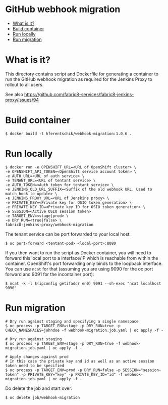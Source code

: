 # GitHub webhook migration

<!-- MarkdownTOC -->

- [What is it?](#what-is-it)
- [Build container](#build-container)
- [Run locally](#run-locally)
- [Run migration](#run-migration)

<!-- /MarkdownTOC -->


<a name="what-is-it"></a>
# What is it?

This directory contains script and Dockerfile for generating a container to run the GitHub webhook migration as required for the Jenkins Proxy to rollout to all users.

See also https://github.com/fabric8-services/fabric8-jenkins-proxy/issues/94

<a name="build-container"></a>
# Build container

    $ docker build -t hferentschik/webhook-migration:1.0.6 .

<a name="run-locally"></a>
# Run locally

    $ docker run -e OPENSHIFT_URL=<URL of OpenShift cluster> \
    -e OPENSHIFT_API_TOKEN=<OpenShift service account token> \
    -e AUTH_URL=<URL of auth service> \
    -e TENANT_URL=<URL of tentant service> \
    -e AUTH_TOKEN=<Auth token for tentant service> \
    -e JENKINS_OLD_URL_SUFFIX=<Suffix of the old webhook URL. Used to match hook to update> \
    -e JENKINS_PROXY_URL=<URL of Jenskins proxy> \
    -e PRIVATE_KEY=<Private key for OSIO token generation> \
    -e PRIVATE_KEY_ID=<Private key ID for OSIO token generation> \
    -e SESSION=<Active OSIO session token>
    -e TARGET_ENV=<stage|prod> \
    -e DRY_RUN=<true|false> \
    fabric8-jenkins-proxy/webhook-migration

The tenant service can be port forwarded to your local host:

    $ oc port-forward <tentant-pod> <local-port>:8080

If you then want to run the script as Docker container, you will need to forward this local port to a interface/IP which is reachable from within the container.
OpenShift's port forwarding only binds to the loopback interface.
You can use `ncat` for that (assuming you are using 9090 for the oc port forward and 9091 for the incontainer port):

    $ ncat -k -l $(ipconfig getifaddr en0) 9091 --sh-exec "ncat localhost 9090"

<a name="run-migration"></a>
# Run migration

    # Dry run against staging and specifying a single namespace
    $ oc process -p TARGET_ENV=stage -p DRY_RUN=true -p CHECK_NAMESPACES=johndoe -f webhook-migration.job.yaml | oc apply -f -

    # Dry run against staging
    $ oc process -p TARGET_ENV=stage -p DRY_RUN=true -f webhook-migration.job.yaml | oc apply -f -
    
    # Apply changes against prod
    # In this case the private key and id as well as an active session token need to be specified
    $ oc process -p TARGET_ENV=prod -p DRY_RUN=false -p SESSION="session-token" -p PRIVATE_KEY="key" -p PRIVTE_KEY_ID="id" -f webhook-migration.job.yaml | oc apply -f -
    
Do delete the job and start over:

    $ oc delete job/webhook-migration


